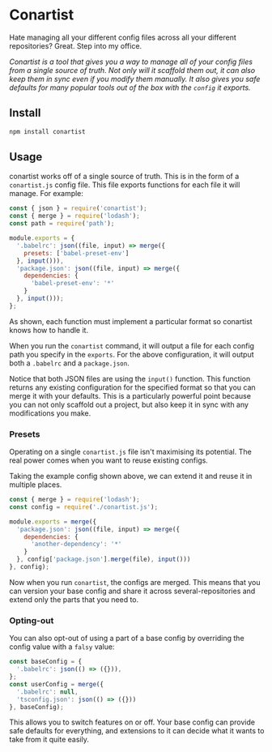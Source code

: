 # Conartist

Hate managing all your different config files across all your different repositories? Great. Step into my office.

*Conartist is a tool that gives you a way to manage all of your config files from a single source of truth. Not only will it scaffold them out, it can also keep them in sync even if you modify them manually. It also gives you safe defaults for many popular tools out of the box with the `config` it exports.*

## Install

```sh
npm install conartist
```

## Usage

conartist works off of a single source of truth. This is in the form of a `conartist.js` config file. This file exports functions for each file it will manage. For example:

```js
const { json } = require('conartist');
const { merge } = require('lodash');
const path = require('path');

module.exports = {
  '.babelrc': json((file, input) => merge({
    presets: ['babel-preset-env']
  }, input())),
  'package.json': json((file, input) => merge({
    dependencies: {
      'babel-preset-env': '*'
    }
  }, input()));
};
```

As shown, each function must implement a particular format so conartist knows how to handle it.

When you run the `conartist` command, it will output a file for each config path you specify in the `exports`. For the above configuration, it will output both a `.babelrc` and a `package.json`.

Notice that both JSON files are using the `input()` function. This function returns any existing configuration for the specified format so that you can merge it with your defaults. This is a particularly powerful point because you can not only scaffold out a project, but also keep it in sync with any modifications you make.

### Presets

Operating on a single `conartist.js` file isn't maximising its potential. The real power comes when you want to reuse existing configs.

Taking the example config shown above, we can extend it and reuse it in multiple places.

```js
const { merge } = require('lodash');
const config = require('./conartist.js');

module.exports = merge({
  'package.json': json((file, input) => merge({
    dependencies: {
      'another-dependency': '*'
    }
  }, config['package.json'].merge(file), input()))
}, config);
```

Now when you run `conartist`, the configs are merged. This means that you can version your base config and share it across several-repositories and extend only the parts that you need to.

### Opting-out

You can also opt-out of using a part of a base config by overriding the config value with a `falsy` value:

```js
const baseConfig = {
  '.babelrc': json(() => ({})),
};
const userConfig = merge({
  '.babelrc': null,
  'tsconfig.json': json(() => ({}))
}, baseConfig);
```

This allows you to switch features on or off. Your base config can provide safe defaults for everything, and extensions to it can decide what it wants to take from it quite easily.
